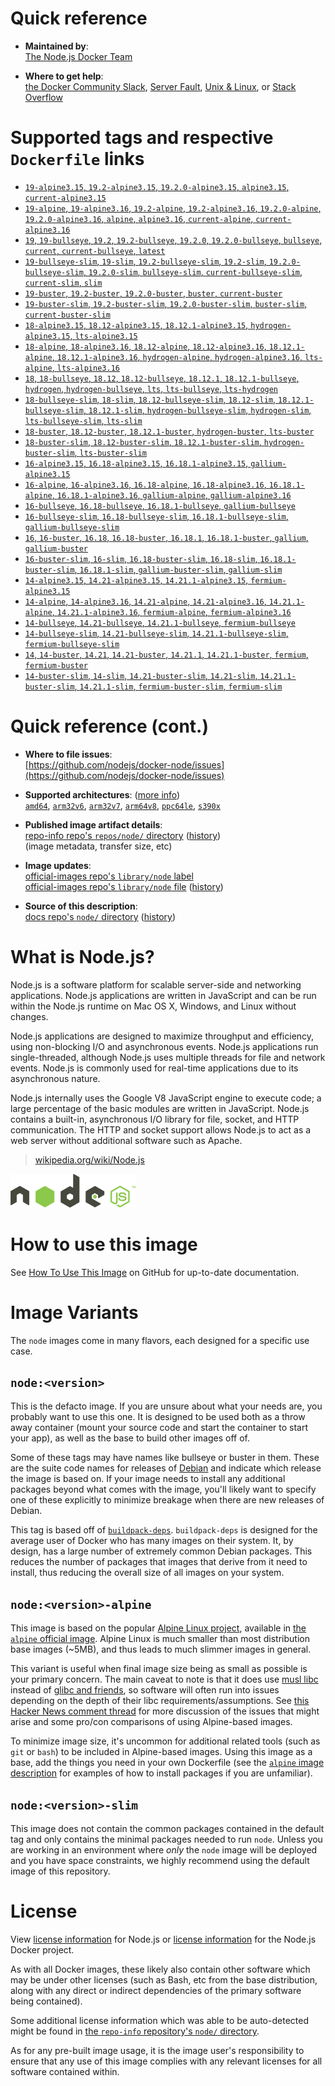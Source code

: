 <!--

********************************************************************************

WARNING:

    DO NOT EDIT "node/README.md"

    IT IS AUTO-GENERATED

    (from the other files in "node/" combined with a set of templates)

********************************************************************************

-->

# Quick reference

-	**Maintained by**:  
	[The Node.js Docker Team](https://github.com/nodejs/docker-node)

-	**Where to get help**:  
	[the Docker Community Slack](https://dockr.ly/comm-slack), [Server Fault](https://serverfault.com/help/on-topic), [Unix & Linux](https://unix.stackexchange.com/help/on-topic), or [Stack Overflow](https://stackoverflow.com/help/on-topic)

# Supported tags and respective `Dockerfile` links

-	[`19-alpine3.15`, `19.2-alpine3.15`, `19.2.0-alpine3.15`, `alpine3.15`, `current-alpine3.15`](https://github.com/nodejs/docker-node/blob/66ec7a544dab2f8284e167075938258399a9d458/19/alpine3.15/Dockerfile)
-	[`19-alpine`, `19-alpine3.16`, `19.2-alpine`, `19.2-alpine3.16`, `19.2.0-alpine`, `19.2.0-alpine3.16`, `alpine`, `alpine3.16`, `current-alpine`, `current-alpine3.16`](https://github.com/nodejs/docker-node/blob/66ec7a544dab2f8284e167075938258399a9d458/19/alpine3.16/Dockerfile)
-	[`19`, `19-bullseye`, `19.2`, `19.2-bullseye`, `19.2.0`, `19.2.0-bullseye`, `bullseye`, `current`, `current-bullseye`, `latest`](https://github.com/nodejs/docker-node/blob/66ec7a544dab2f8284e167075938258399a9d458/19/bullseye/Dockerfile)
-	[`19-bullseye-slim`, `19-slim`, `19.2-bullseye-slim`, `19.2-slim`, `19.2.0-bullseye-slim`, `19.2.0-slim`, `bullseye-slim`, `current-bullseye-slim`, `current-slim`, `slim`](https://github.com/nodejs/docker-node/blob/66ec7a544dab2f8284e167075938258399a9d458/19/bullseye-slim/Dockerfile)
-	[`19-buster`, `19.2-buster`, `19.2.0-buster`, `buster`, `current-buster`](https://github.com/nodejs/docker-node/blob/66ec7a544dab2f8284e167075938258399a9d458/19/buster/Dockerfile)
-	[`19-buster-slim`, `19.2-buster-slim`, `19.2.0-buster-slim`, `buster-slim`, `current-buster-slim`](https://github.com/nodejs/docker-node/blob/66ec7a544dab2f8284e167075938258399a9d458/19/buster-slim/Dockerfile)
-	[`18-alpine3.15`, `18.12-alpine3.15`, `18.12.1-alpine3.15`, `hydrogen-alpine3.15`, `lts-alpine3.15`](https://github.com/nodejs/docker-node/blob/7bc9983852d4a0a8910f3865b199d78157d1440b/18/alpine3.15/Dockerfile)
-	[`18-alpine`, `18-alpine3.16`, `18.12-alpine`, `18.12-alpine3.16`, `18.12.1-alpine`, `18.12.1-alpine3.16`, `hydrogen-alpine`, `hydrogen-alpine3.16`, `lts-alpine`, `lts-alpine3.16`](https://github.com/nodejs/docker-node/blob/7bc9983852d4a0a8910f3865b199d78157d1440b/18/alpine3.16/Dockerfile)
-	[`18`, `18-bullseye`, `18.12`, `18.12-bullseye`, `18.12.1`, `18.12.1-bullseye`, `hydrogen`, `hydrogen-bullseye`, `lts`, `lts-bullseye`, `lts-hydrogen`](https://github.com/nodejs/docker-node/blob/7bc9983852d4a0a8910f3865b199d78157d1440b/18/bullseye/Dockerfile)
-	[`18-bullseye-slim`, `18-slim`, `18.12-bullseye-slim`, `18.12-slim`, `18.12.1-bullseye-slim`, `18.12.1-slim`, `hydrogen-bullseye-slim`, `hydrogen-slim`, `lts-bullseye-slim`, `lts-slim`](https://github.com/nodejs/docker-node/blob/7bc9983852d4a0a8910f3865b199d78157d1440b/18/bullseye-slim/Dockerfile)
-	[`18-buster`, `18.12-buster`, `18.12.1-buster`, `hydrogen-buster`, `lts-buster`](https://github.com/nodejs/docker-node/blob/7bc9983852d4a0a8910f3865b199d78157d1440b/18/buster/Dockerfile)
-	[`18-buster-slim`, `18.12-buster-slim`, `18.12.1-buster-slim`, `hydrogen-buster-slim`, `lts-buster-slim`](https://github.com/nodejs/docker-node/blob/7bc9983852d4a0a8910f3865b199d78157d1440b/18/buster-slim/Dockerfile)
-	[`16-alpine3.15`, `16.18-alpine3.15`, `16.18.1-alpine3.15`, `gallium-alpine3.15`](https://github.com/nodejs/docker-node/blob/7bc9983852d4a0a8910f3865b199d78157d1440b/16/alpine3.15/Dockerfile)
-	[`16-alpine`, `16-alpine3.16`, `16.18-alpine`, `16.18-alpine3.16`, `16.18.1-alpine`, `16.18.1-alpine3.16`, `gallium-alpine`, `gallium-alpine3.16`](https://github.com/nodejs/docker-node/blob/7bc9983852d4a0a8910f3865b199d78157d1440b/16/alpine3.16/Dockerfile)
-	[`16-bullseye`, `16.18-bullseye`, `16.18.1-bullseye`, `gallium-bullseye`](https://github.com/nodejs/docker-node/blob/7bc9983852d4a0a8910f3865b199d78157d1440b/16/bullseye/Dockerfile)
-	[`16-bullseye-slim`, `16.18-bullseye-slim`, `16.18.1-bullseye-slim`, `gallium-bullseye-slim`](https://github.com/nodejs/docker-node/blob/7bc9983852d4a0a8910f3865b199d78157d1440b/16/bullseye-slim/Dockerfile)
-	[`16`, `16-buster`, `16.18`, `16.18-buster`, `16.18.1`, `16.18.1-buster`, `gallium`, `gallium-buster`](https://github.com/nodejs/docker-node/blob/7bc9983852d4a0a8910f3865b199d78157d1440b/16/buster/Dockerfile)
-	[`16-buster-slim`, `16-slim`, `16.18-buster-slim`, `16.18-slim`, `16.18.1-buster-slim`, `16.18.1-slim`, `gallium-buster-slim`, `gallium-slim`](https://github.com/nodejs/docker-node/blob/7bc9983852d4a0a8910f3865b199d78157d1440b/16/buster-slim/Dockerfile)
-	[`14-alpine3.15`, `14.21-alpine3.15`, `14.21.1-alpine3.15`, `fermium-alpine3.15`](https://github.com/nodejs/docker-node/blob/7bc9983852d4a0a8910f3865b199d78157d1440b/14/alpine3.15/Dockerfile)
-	[`14-alpine`, `14-alpine3.16`, `14.21-alpine`, `14.21-alpine3.16`, `14.21.1-alpine`, `14.21.1-alpine3.16`, `fermium-alpine`, `fermium-alpine3.16`](https://github.com/nodejs/docker-node/blob/7bc9983852d4a0a8910f3865b199d78157d1440b/14/alpine3.16/Dockerfile)
-	[`14-bullseye`, `14.21-bullseye`, `14.21.1-bullseye`, `fermium-bullseye`](https://github.com/nodejs/docker-node/blob/7bc9983852d4a0a8910f3865b199d78157d1440b/14/bullseye/Dockerfile)
-	[`14-bullseye-slim`, `14.21-bullseye-slim`, `14.21.1-bullseye-slim`, `fermium-bullseye-slim`](https://github.com/nodejs/docker-node/blob/7bc9983852d4a0a8910f3865b199d78157d1440b/14/bullseye-slim/Dockerfile)
-	[`14`, `14-buster`, `14.21`, `14.21-buster`, `14.21.1`, `14.21.1-buster`, `fermium`, `fermium-buster`](https://github.com/nodejs/docker-node/blob/7bc9983852d4a0a8910f3865b199d78157d1440b/14/buster/Dockerfile)
-	[`14-buster-slim`, `14-slim`, `14.21-buster-slim`, `14.21-slim`, `14.21.1-buster-slim`, `14.21.1-slim`, `fermium-buster-slim`, `fermium-slim`](https://github.com/nodejs/docker-node/blob/7bc9983852d4a0a8910f3865b199d78157d1440b/14/buster-slim/Dockerfile)

# Quick reference (cont.)

-	**Where to file issues**:  
	[https://github.com/nodejs/docker-node/issues](https://github.com/nodejs/docker-node/issues)

-	**Supported architectures**: ([more info](https://github.com/docker-library/official-images#architectures-other-than-amd64))  
	[`amd64`](https://hub.docker.com/r/amd64/node/), [`arm32v6`](https://hub.docker.com/r/arm32v6/node/), [`arm32v7`](https://hub.docker.com/r/arm32v7/node/), [`arm64v8`](https://hub.docker.com/r/arm64v8/node/), [`ppc64le`](https://hub.docker.com/r/ppc64le/node/), [`s390x`](https://hub.docker.com/r/s390x/node/)

-	**Published image artifact details**:  
	[repo-info repo's `repos/node/` directory](https://github.com/docker-library/repo-info/blob/master/repos/node) ([history](https://github.com/docker-library/repo-info/commits/master/repos/node))  
	(image metadata, transfer size, etc)

-	**Image updates**:  
	[official-images repo's `library/node` label](https://github.com/docker-library/official-images/issues?q=label%3Alibrary%2Fnode)  
	[official-images repo's `library/node` file](https://github.com/docker-library/official-images/blob/master/library/node) ([history](https://github.com/docker-library/official-images/commits/master/library/node))

-	**Source of this description**:  
	[docs repo's `node/` directory](https://github.com/docker-library/docs/tree/master/node) ([history](https://github.com/docker-library/docs/commits/master/node))

# What is Node.js?

Node.js is a software platform for scalable server-side and networking applications. Node.js applications are written in JavaScript and can be run within the Node.js runtime on Mac OS X, Windows, and Linux without changes.

Node.js applications are designed to maximize throughput and efficiency, using non-blocking I/O and asynchronous events. Node.js applications run single-threaded, although Node.js uses multiple threads for file and network events. Node.js is commonly used for real-time applications due to its asynchronous nature.

Node.js internally uses the Google V8 JavaScript engine to execute code; a large percentage of the basic modules are written in JavaScript. Node.js contains a built-in, asynchronous I/O library for file, socket, and HTTP communication. The HTTP and socket support allows Node.js to act as a web server without additional software such as Apache.

> [wikipedia.org/wiki/Node.js](https://en.wikipedia.org/wiki/Node.js)

![logo](https://raw.githubusercontent.com/docker-library/docs/01c12653951b2fe592c1f93a13b4e289ada0e3a1/node/logo.png)

# How to use this image

See [How To Use This Image](https://github.com/nodejs/docker-node/blob/master/README.md#how-to-use-this-image) on GitHub for up-to-date documentation.

# Image Variants

The `node` images come in many flavors, each designed for a specific use case.

## `node:<version>`

This is the defacto image. If you are unsure about what your needs are, you probably want to use this one. It is designed to be used both as a throw away container (mount your source code and start the container to start your app), as well as the base to build other images off of.

Some of these tags may have names like bullseye or buster in them. These are the suite code names for releases of [Debian](https://wiki.debian.org/DebianReleases) and indicate which release the image is based on. If your image needs to install any additional packages beyond what comes with the image, you'll likely want to specify one of these explicitly to minimize breakage when there are new releases of Debian.

This tag is based off of [`buildpack-deps`](https://hub.docker.com/_/buildpack-deps/). `buildpack-deps` is designed for the average user of Docker who has many images on their system. It, by design, has a large number of extremely common Debian packages. This reduces the number of packages that images that derive from it need to install, thus reducing the overall size of all images on your system.

## `node:<version>-alpine`

This image is based on the popular [Alpine Linux project](https://alpinelinux.org), available in [the `alpine` official image](https://hub.docker.com/_/alpine). Alpine Linux is much smaller than most distribution base images (~5MB), and thus leads to much slimmer images in general.

This variant is useful when final image size being as small as possible is your primary concern. The main caveat to note is that it does use [musl libc](https://musl.libc.org) instead of [glibc and friends](https://www.etalabs.net/compare_libcs.html), so software will often run into issues depending on the depth of their libc requirements/assumptions. See [this Hacker News comment thread](https://news.ycombinator.com/item?id=10782897) for more discussion of the issues that might arise and some pro/con comparisons of using Alpine-based images.

To minimize image size, it's uncommon for additional related tools (such as `git` or `bash`) to be included in Alpine-based images. Using this image as a base, add the things you need in your own Dockerfile (see the [`alpine` image description](https://hub.docker.com/_/alpine/) for examples of how to install packages if you are unfamiliar).

## `node:<version>-slim`

This image does not contain the common packages contained in the default tag and only contains the minimal packages needed to run `node`. Unless you are working in an environment where *only* the `node` image will be deployed and you have space constraints, we highly recommend using the default image of this repository.

# License

View [license information](https://github.com/nodejs/node/blob/master/LICENSE) for Node.js or [license information](https://github.com/nodejs/docker-node/blob/master/LICENSE) for the Node.js Docker project.

As with all Docker images, these likely also contain other software which may be under other licenses (such as Bash, etc from the base distribution, along with any direct or indirect dependencies of the primary software being contained).

Some additional license information which was able to be auto-detected might be found in [the `repo-info` repository's `node/` directory](https://github.com/docker-library/repo-info/tree/master/repos/node).

As for any pre-built image usage, it is the image user's responsibility to ensure that any use of this image complies with any relevant licenses for all software contained within.
